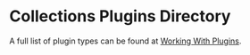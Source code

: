 # Collections Plugins Directory

A full list of plugin types can be found at [Working With Plugins](https://docs.ansible.com/ansible/2.9/plugins/plugins.html).
